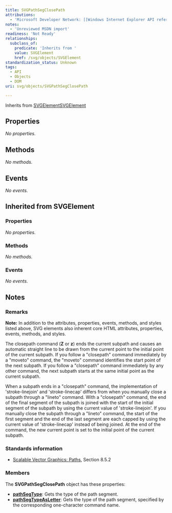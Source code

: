 ```yaml
---
title: SVGPathSegClosePath
attributions:
  - 'Microsoft Developer Network: [[Windows Internet Explorer API reference](http://msdn.microsoft.com/en-us/library/ie/hh828809%28v=vs.85%29.aspx) Article]'
notes:
  - 'Unreviewed MSDN import'
readiness: 'Not Ready'
relationships:
  subclass_of:
    predicate: 'Inherits from '
    value: SVGElement
    href: /svg/objects/SVGElement
standardization_status: Unknown
tags:
  - API
  - Objects
  - DOM
uri: svg/objects/SVGPathSegClosePath

---
```

Inherits from [SVGElement](/svg/objects/SVGElement)[SVGElement](/svg/objects/SVGElement)

## <span>Properties</span>

*No properties.*

## <span>Methods</span>

*No methods.*

## <span>Events</span>

*No events.*

## <span>Inherited from SVGElement</span>

### <span>Properties</span>

*No properties.*

### <span>Methods</span>

*No methods.*

### <span>Events</span>

*No events.*

## <span>Notes</span>

### <span>Remarks</span>

**Note:** In addition to the attributes, properties, events, methods, and styles listed above, SVG elements also inherent core HTML attributes, properties, events, methods, and styles.

The closepath command (**Z** or **z**) ends the current subpath and causes an automatic straight line to be drawn from the current point to the initial point of the current subpath. If you follow a "closepath" command immediately by a "moveto" command, the "moveto" command identifies the start point of the next subpath. If you follow a "closepath" command immediately by any other command, the next subpath starts at the same initial point as the current subpath.

When a subpath ends in a "closepath" command, the implementation of 'stroke-linejoin' and 'stroke-linecap' differs from when you manually close a subpath through a "lineto" command. With a "closepath" command, the end of the final segment of the subpath is joined with the start of the initial segment of the subpath by using the current value of 'stroke-linejoin'. If you manually close the subpath through a "lineto" command, the start of the first segment and the end of the last segment are each capped by using the current value of 'stroke-linecap' instead of being joined. At the end of the command, the new current point is set to the initial point of the current subpath.

### <span>Standards information</span>

-   [Scalable Vector Graphics: Paths](http://go.microsoft.com/fwlink/p/?linkid=204736), Section 8.5.2

### <span>Members</span>

The **SVGPathSegClosePath** object has these properties:

-   [**pathSegType**](/svg/properties/pathSegType): Gets the type of the path segment.
-   [**pathSegTypeAsLetter**](/svg/properties/pathSegTypeAsLetter): Gets the type of the path segment, specified by the corresponding one-character command name.
